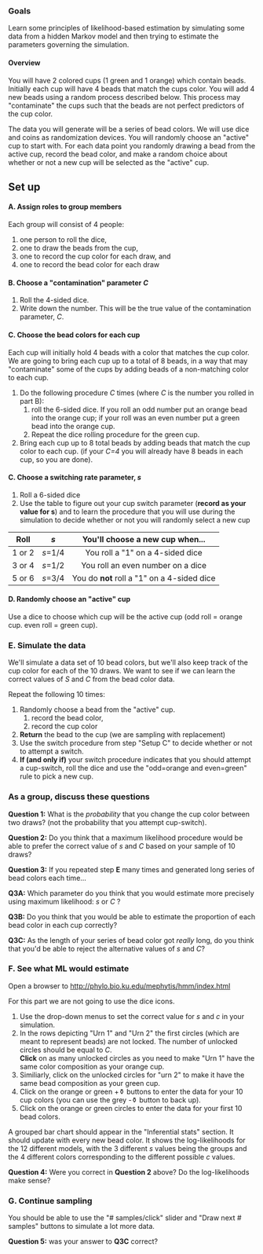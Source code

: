 ### Goals
Learn some principles of likelihood-based estimation by simulating some data from a hidden 
Markov model and then trying to estimate the parameters governing the simulation.

#### Overview
You will have 2 colored cups (1 green and 1 orange) which contain beads.
Initially each cup will have 4 beads that match the cups color.
You will add 4 new beads using a random process described below.
This process may "contaminate" the cups such that the beads are not perfect
  predictors of the cup color.


The data you will generate will be a series of bead colors.
We will use dice and coins as randomization devices.
You will randomly choose an "active" cup to start with.
For each data point you randomly drawing a bead from the active cup, record the bead color, and
    make a random choice about whether or not a new cup will be selected as the "active" cup.




## Set up
#### A. Assign roles to group members
Each group will consist of 4 people:
  1. one person to roll the dice,
  2. one to draw the beads from the cup,
  3. one to record the cup color for each draw, and 
  4. one to record the bead color for each draw
  
#### B. Choose a "contamination" parameter *C*
  1. Roll the 4-sided dice. 
  2. Write down the number. This will be the true value of the contamination parameter, *C*.

  
#### C. Choose the bead colors for each cup
Each cup will initially hold 4 beads with a color that matches the cup color.
We are going to bring each cup up to a total of 8 beads, in a way that may "contaminate"
 some of the cups by adding beads of a non-matching color to each cup.
 
  1. Do the following procedure *C* times (where *C* is the number you rolled in part B):
      1. roll the 6-sided dice. If you roll an odd number put an orange bead into the orange cup; 
      if your roll was an even number put a green bead into the orange cup.
      2. Repeat the dice rolling procedure for the green cup.
  2. Bring each cup up to 8 total beads by adding beads that match the cup color to each
    cup. (if your *C=4* you will already have 8 beads in each cup, so you are done).
  


#### C. Choose a switching rate parameter, *s*
  1. Roll a 6-sided dice
  2. Use the table to figure out your cup switch parameter (**record as your value
  for s**) and to learn the procedure that
    you will use during the simulation to decide whether or not you will randomly
    select a new cup

| Roll    | *s*      | You'll choose a new cup when...|
|:-------:|:--------:|:-------------:|
| 1 or 2  | *s*=1/4  | You roll a "1" on a 4-sided dice |
| 3 or 4  | *s*=1/2  | You roll an even number on a dice  |
| 5 or 6  | *s*=3/4  | You do **not** roll a "1" on a 4-sided dice  |


#### D. Randomly choose an "active" cup
Use a dice to choose which cup will be the active cup (odd roll = orange cup.
even roll = green cup).

### E. Simulate the data
We'll simulate a data set of 10 bead colors, but we'll also keep track 
    of the cup color for each of the 10 draws.
We want to see if we can learn the correct values of *S* and *C* from 
    the bead color data.

Repeat the following 10 times:

  1. Randomly choose a bead from the "active" cup.
       1. record the bead color,
       2. record the cup color
  2. **Return** the bead to the cup (we are sampling with replacement)
  3. Use the switch procedure from step "Setup C" to decide whether or not to
     attempt a switch.
  4. **If (and only if)** your switch procedure indicates that you should
     attempt a cup-switch, roll the dice and use the "odd=orange and even=green" rule
     to pick a new cup.

### As a group, discuss these questions

**Question 1:** What is the *probability* that you change the cup color between
  two draws? (not the probability that you attempt cup-switch).

**Question 2:** Do you think that a maximum likelihood procedure would be
  able to prefer the correct value of *s* and *C* based on your sample of 10 draws?

**Question 3:** If you repeated step **E** many times and generated long series
  of bead colors each time...

**Q3A:** Which parameter do you think that you would
  estimate more precisely using maximum likelihood: *s* or *C* ?

**Q3B:** Do you think that you would be able to estimate the
  proportion of each bead color in each cup correctly?

**Q3C:** As the length of your series of bead color got *really* long, do you 
  think that you'd be able to reject the alternative values
  of *s* and *C*?

### F. See what ML would estimate
Open a browser to http://phylo.bio.ku.edu/mephytis/hmm/index.html

For this part we are not going to use the dice icons.
  1. Use the drop-down menus
    to set the correct value for *s* and *c* in your simulation.
  2. In the rows depicting "Urn 1" and "Urn 2" the first circles (which
    are meant to represent beads) are not locked. The number of unlocked
    circles should be equal to *C*.  
    **Click** on as many unlocked circles as you need to make "Urn 1" have
    the same color composition as your orange cup.
  3. Similiarly, click on the unlocked circles for "urn 2" to make it 
    have the same bead composition as your green cup.
  4. Click on the orange or green +⚱ buttons to enter the data for your 10 
    cup colors (you can use the grey -⚱ button to back up).
  5. Click on the orange or green circles to enter the data for your first
    10 bead colors.

A grouped bar chart should appear in the "Inferential stats" section.
It should update with every new bead color.
It shows the log-likelihoods for the 12 different models, with 
the 3 different *s* values being the groups and the 4 different colors
corresponding to the different possible *c* values.

**Question 4:** Were you correct in **Question 2** above? Do the log-likelihoods make sense?

### G. Continue sampling
You should be able to use the "# samples/click" slider and "Draw next *#* samples"
buttons to simulate a lot more data.

**Question 5:** was your answer to **Q3C** correct?



